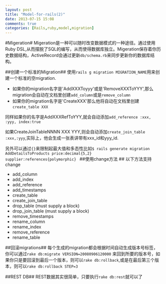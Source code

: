 ```yaml
---
layout: post
title: "Model-for-rails(2)"
date: 2013-07-15 15:08
comments: true
categories: [Rails,ruby,model,migration]
---
```




#Migeration#
Migeration是一种可以随时改变数据模式的一种途径。通过使用Ruby DSL,从而摆脱了SQL的编写，从而使得数据库独立。Migeration保存着你历史数据结构，ActiveRecord会通过更新`db/schema.rb`来同步更新你的数据库结构。

##创建一个标准的Migration##
使用`rails g migration MIGRATION_NAME`用来创建一个标准的空migration.
* 如果你的migration名字是'AddXXXToyyy'或是'RemoveXXXToYYY',那么migration会自动在文档里创建`add_column`或是`remove_column`
* 如果你的migration名字是'CreateXXX'那么他将自动在文档里创建`create_table XXX`

同样如果你的名字是AddXXXRefToYYY,就会自动添加`add_reference :xxx, :yyy, index:true`

如果CreateJoinTableNNNN XXX YYY,则会自动添加`create_join_table :xxx,:yyy`,实际上，他会生成一张表讲带有xxx_id和yyy_id.

另外可以通过`{}`来限制起最大值和多态性比如`$ rails generate migration AddDetailsToProducts price:decimal{5,2} supplier:references{polymorphic}
`
##使用change方法 ##
以下方法支持change

* add_column
* add_index
* add_reference
* add_timestamps
* create_table
* create_join_table
* drop_table (must supply a block)
* drop_join_table (must supply a block)
* remove_timestamps
* rename_column
* rename_index
* remove_reference
* rename_table

##回滚migrations##
每个生成的migration都会根据时间自动生成版本号标签，你可以通过`rake db:migrate VERSION=20080906120000` 来回到所要的版本号，如果你只是要回滚到最后一个版本，则可以`rake db:rollback`,或是在最后第三个版本，则可以`rake db:rollback STEP=3`

##REST DB##
REST数据其实很简单，只要执行`rake db:rest`就可以了

